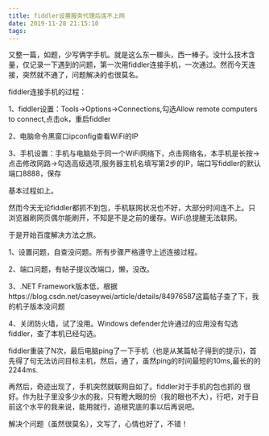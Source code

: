 ```yaml
---
title: fiddler设置服务代理后连不上网
date: 2019-11-28 21:15:10
tags:
---
```


又整一篇，如题，少写俩字手机。就是这么东一榔头，西一棒子。没什么技术含量，仅记录一下遇到的问题，第一次用fiddler连接手机，一次通过。然而今天连接，突然就不通了，问题解决的也很莫名。

fiddler连接手机的过程：

1、fiddler设置：Tools->Options->Connections,勾选Allow remote computers to connect,点击ok，重启fiddler

2、电脑命令黑窗口ipconfig查看WiFi的IP

3、手机设置：手机与电脑处于同一个WiFi网络下，点击网络名，本手机是长按->点击修改网路->勾选高级选项,服务器主机名填写第2步的IP，端口写fiddler的默认端口8888，保存

基本过程如上。

然而今天无论fiddler都抓不到包，手机联网状况也不好，大部分时间连不上。只浏览器刷网页偶尔能刷开，不知是不是之前的缓存。WiFi总提醒无法联网。

于是开始百度解决方法之旅。

1、设置问题，自查没问题。所有步骤严格遵守上述连接过程。

2、端口问题，有帖子提议改端口，懒，没改。

3、.NET Framework版本低，根据https://blog.csdn.net/caseywei/article/details/84976587这篇帖子查了下，我的机子版本没问题

4、关闭防火墙，试了没用。Windows defender允许通过的应用没有勾选fiddler，查了本机已经勾选。

fiddler重装了N次，最后电脑ping了一下手机（也是从某篇帖子得到的提示)，首先得了句无法访问目标主机，然后，通了，虽然ping的时间最短的10ms,最长的的2244ms.

再然后，奇迹出现了，手机突然就联网自如了。fiddler对于手机的包也抓的 很好。作为肚子里没多少水的我，只有瞪大眼的份（我的眼也不大），行吧，对于目前这个水平的我来说，能用就行，追根究底的事以后再说吧。

解决个问题（虽然很莫名），文写了，心情也好了，不错！

